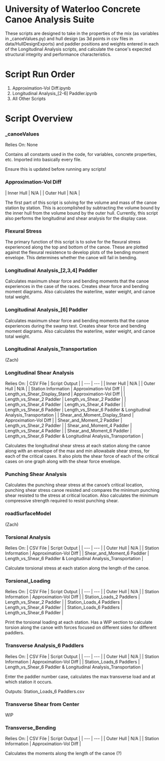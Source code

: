 # University of Waterloo Concrete Canoe Analysis Suite

These scripts are designed to take in the properties of the mix (as variables in _canoeValues.py) and hull design (as 3d points in csv files in data/HullDesignExports) and paddler positions and weights entered in each of the Longitudinal Analysis scripts, and calculate the canoe's expected structural integrity and performance characteristics.

# Script Run Order

1. Approximation-Vol Diff.ipynb
2. Longitudinal Analysis_[2-6] Paddler.ipynb
3. All Other Scripts

# Script Overview

### _canoeValues

Relies On: None

Contains all constants used in the code, for variables, concrete properties, etc. Imported into basically every file.

Ensure this is updated before running any scripts!

### Approximation-Vol Diff
| Inner Hull | N/A |
| Outer Hull | N/A |

The first part of this script is solving for the volume and mass of the canoe station by station. This is accomplished by subtracting the volume bound by the inner hull from the volume bound by the outer hull. Currently, this script also performs the longitudinal and shear analysis for the display case.

### Flexural Stress

The primary function of this script is to solve for the flexural stress experienced along the top and bottom of the canoe. These are plotted against the flexural resistence to develop plots of the bending moment envelope. This determines whether the canoe will fail in bending.

### Longitudinal Analysis_[2,3,4] Paddler

Calculates maximum shear force and bending moments that the canoe experiences in the case of the races. Creates shear force and bending moment diagrams. Also calculates the waterline, water weight, and canoe total weight.

### Longitudinal Analysis_[6] Paddler

Calculates maximum shear force and bending moments that the canoe experiences during the swamp test. Creates shear force and bending moment diagrams. Also calculates the waterline, water weight, and canoe total weight.

### Longitudinal Analysis_Transportation

(Zach)

### Longitudinal Shear Analysis

Relies On:
| CSV File | Script Output |
| --- | --- |
| Inner Hull | N/A |
| Outer Hull | N/A |
| Station Information | Approximation-Vol Diff |
| Length_vs_Shear_Display_Stand | Approximation-Vol Diff |
| Length_vs_Shear_2 Paddler | Length_vs_Shear_2 Paddler |
| Length_vs_Shear_4 Paddler | Length_vs_Shear_4 Paddler |
| Length_vs_Shear_6 Paddler | Length_vs_Shear_6 Paddler & Longitudinal Analysis_Transportation |
| Shear_and_Moment_Display_Stand | Approximation-Vol Diff |
| Shear_and_Moment_2 Paddler | Length_vs_Shear_2 Paddler |
| Shear_and_Moment_4 Paddler | Length_vs_Shear_4 Paddler |
| Shear_and_Moment_6 Paddler | Length_vs_Shear_6 Paddler & Longitudinal Analysis_Transportation |

Calculates the longitudinal shear stress at each station along the canoe along with an envelope of the max and min allowabale shear stress, for each of the critical cases. It also plots the shear force of each of the critical cases on one graph along with the shear force envelope.

### Punching Shear Analysis

Calculates the punching shear stress at the canoe’s critical location, punching shear stress canoe resisted and compares the minimum punching shear resisted to the stress at critical location. Also calculates the minimum compressive strength required to resist punching shear.

### roadSurfaceModel

(Zach)

### Torsional Analysis

Relies On:
| CSV File | Script Output |
| --- | --- |
| Outer Hull | N/A |
| Station Information | Approximation-Vol Diff |
| Shear_and_Moment_6 Paddler | Length_vs_Shear_6 Paddler & Longitudinal Analysis_Transportation |

Calculate torsional stress at each station along the length of the canoe.

### Torsional_Loading

Relies On:
| CSV File | Script Output |
| --- | --- |
| Outer Hull | N/A |
| Station Information | Approximation-Vol Diff |
| Station_Loads_2 Paddlers | Length_vs_Shear_2 Paddler |
| Station_Loads_4 Paddlers | Length_vs_Shear_4 Paddler |
| Station_Loads_6 Paddlers | Length_vs_Shear_6 Paddler |

Print the torsional loading at each station. Has a WIP section to calculate torsion along the canoe with forces focused on different sides for different paddlers.

### Transverse Analysis_6 Paddlers

Relies On:
| CSV File | Script Output |
| --- | --- |
| Outer Hull | N/A |
| Station Information | Approximation-Vol Diff |
| Station_Loads_6 Paddlers | Length_vs_Shear_6 Paddler & Longitudinal Analysis_Transportation |

Enter the paddler number case, calculates the max transverse load and at which station it occurs.

Outputs: Station_Loads_6 Paddlers.csv

### Transverse Shear from Center

WIP

### Transverse_Bending

Relies On:
| CSV File | Script Output |
| --- | --- |
| Outer Hull | N/A |
| Station Information | Approximation-Vol Diff |

Calculates the moments along the length of the canoe (?)
